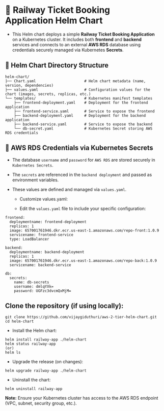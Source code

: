 # 🚆 Railway Ticket Booking Application Helm Chart

- This Helm chart deploys a simple **Railway Ticket Booking Application** on a Kubernetes cluster. It includes both **frontend** and **backend** services and connects to an external **AWS RDS** database using credentials securely managed via Kubernetes **Secrets**.

## 📁 Helm Chart Directory Structure

```
helm-chart/
├── Chart.yaml                      # Helm chart metadata (name, version, dependencies)
├── values.yaml                     # Configuration values for the chart (images, secrets, replicas, etc.)
└── templates/                      # Kubernetes manifest templates
    ├── frontend-deployment.yaml    # Deployment for the frontend application
    ├── frontend-service.yaml       # Service to expose the frontend
    ├── backend-deployment.yaml     # Deployment for the backend application
    ├── backend-service.yaml        # Service to expose the backend
    └── db-secret.yaml              # Kubernetes Secret storing AWS RDS credentials
```

## 🔐 AWS RDS Credentials via Kubernetes Secrets

- The database `username` and `password` for `AWS RDS` are stored securely in `Kubernetes Secrets`.

- The `secrets` are referenced in the `backend deployment` and passed as environment variables.

- These values are defined and managed via `values.yaml`.

   - Customize values.yaml:
 
   - Edit the `values.yaml` file to include your specific configuration:
 
```
frontend:
  deploymentname: frontend-deployment
  replicas: 1
  image: 657001761946.dkr.ecr.us-east-1.amazonaws.com/repo-front:1.0.9
  servicename: frontend-service
  type: LoadBalancer

backend:
  deploymentname: backend-deployment
  replicas: 1
  image: 657001761946.dkr.ecr.us-east-1.amazonaws.com/repo-back:1.0.9
  servicename: backend-service

db:
  secrets:
    name: db-secrets
    username: dmlqYXk=
    password: UGFzc3dvcmQxMjM=
```

## Clone the repository (if using locally):

```
git clone https://github.com/vijaygiduthuri/aws-2-tier-helm-chart.git
cd helm-chart
```

- Install the Helm chart:

```
helm install railway-app ./helm-chart
helm status railway-app
(or)
helm ls
```

- Upgrade the release (on changes):

```
helm upgrade railway-app ./helm-chart
```

- Uninstall the chart:

```
helm uninstall railway-app
```

**Note:** Ensure your Kubernetes cluster has access to the AWS RDS endpoint (VPC, subnet, security group, etc.).
